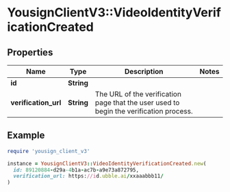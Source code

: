 # YousignClientV3::VideoIdentityVerificationCreated

## Properties

| Name | Type | Description | Notes |
| ---- | ---- | ----------- | ----- |
| **id** | **String** |  |  |
| **verification_url** | **String** | The URL of the verification page that the user used to begin the verification process. |  |

## Example

```ruby
require 'yousign_client_v3'

instance = YousignClientV3::VideoIdentityVerificationCreated.new(
  id: 89120884-d29a-4b1a-ac7b-a9e73a872795,
  verification_url: https://id.ubble.ai/xxaaabbb11/
)
```

